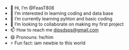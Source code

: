 - 👋 Hi, I’m @FeasT808
- 👀 I’m interested in learning coding and data base
- 🌱 I’m currently learning pyhton and basic coding
- 💞️ I’m looking to collaborate on making my first project
- 📫 How to reach me dipsdsps@gmail.com
- 😄 Pronouns: he/him
- ⚡ Fun fact: iam newbie to this world

<!---
FeasT808/FeasT808 is a ✨ special ✨ repository because its `README.md` (this file) appears on your GitHub profile.
You can click the Preview link to take a look at your changes.
--->
